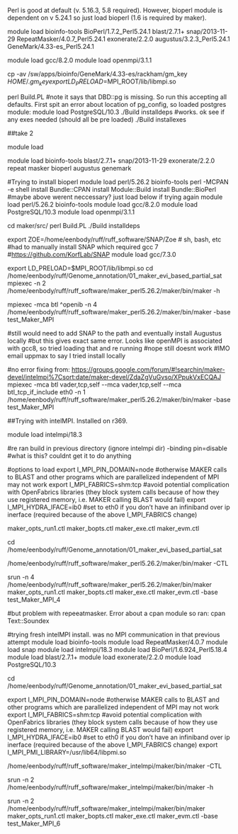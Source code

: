 
Perl is good at default (v. 5.16.3, 5.8 required). However, bioperl module is dependent on v 5.24.1 so just load bioperl (1.6 is required by maker).

module load bioinfo-tools BioPerl/1.7.2_Perl5.24.1 blast/2.7.1+ snap/2013-11-29 RepeatMasker/4.0.7_Perl5.24.1 exonerate/2.2.0 augustus/3.2.3_Perl5.24.1 GeneMark/4.33-es_Perl5.24.1

module load  gcc/8.2.0
module load openmpi/3.1.1

cp -av /sw/apps/bioinfo/GeneMark/4.33-es/rackham/gm_key $HOME/.gm_key
export LD_PRELOAD=$MPI_ROOT/lib/libmpi.so

perl Build.PL
#note it says that DBD::pg is missing. So run this accepting all defaults. First spit an error about location of pg_config, so loaded postgres module:
module load PostgreSQL/10.3
./Build installdeps
#works. ok see if any exes needed (should all be pre loaded)
./Build installexes

##take 2

module load

module load bioinfo-tools blast/2.7.1+ snap/2013-11-29 exonerate/2.2.0
repeat masker
bioperl
augustus
genemark


#Trying to install bioperl
module load perl/5.26.2 bioinfo-tools
perl -MCPAN -e shell
install Bundle::CPAN
install Module::Build
install Bundle::BioPerl
#maybe above werent neccessary? just load below if trying again
module load perl/5.26.2 bioinfo-tools
module load gcc/8.2.0
module load PostgreSQL/10.3
module load openmpi/3.1.1

cd maker/src/
perl Build.PL
./Build installdeps


export ZOE=/home/eenbody/ruff/ruff_software/SNAP/Zoe # sh, bash, etc
#had to manually install SNAP which required gcc 7
#https://github.com/KorfLab/SNAP
module load gcc/7.3.0

export LD_PRELOAD=$MPI_ROOT/lib/libmpi.so
cd /home/eenbody/ruff/Genome_annotation/01_maker_evi_based_partial_sat
mpiexec -n 2 /home/eenbody/ruff/ruff_software/maker_perl5.26.2/maker/bin/maker -h

mpiexec -mca btl ^openib -n 4 /home/eenbody/ruff/ruff_software/maker_perl5.26.2/maker/bin/maker -base test_Maker_MPI


#still would need to add SNAP to the path and eventually install Augustus locally
#but this gives exact same error. Looks like openMPI is associated with gcc8, so tried loading that and re running
#nope still doesnt work
#IMO email uppmax to say I tried install locally

#no error fixing from:
https://groups.google.com/forum/#!searchin/maker-devel/intelmpi%7Csort:date/maker-devel/ZdaZgVuGvso/XPpukVxECQAJ
mpiexec -mca btl vader,tcp,self --mca vader,tcp,self --mca btl_tcp_if_include eth0 -n 1 /home/eenbody/ruff/ruff_software/maker_perl5.26.2/maker/bin/maker -base test_Maker_MPI


##Trying with intelMPI. Installed on r369.

module load intelmpi/18.3

#re ran build in previous directory (ignore intelmpi dir)
-binding pin=disable    #what is this? couldnt get it to do anything

#options to load
export I_MPI_PIN_DOMAIN=node #otherwise MAKER calls to BLAST and other programs which are parallelized independent of MPI may not work
export I_MPI_FABRICS=shm:tcp  #avoid potential complication with OpenFabrics libraries (they block system calls because of how they use registered memory, i.e. MAKER calling BLAST would fail)
export I_MPI_HYDRA_IFACE=ib0  #set to eth0 if you don’t have an infiniband over ip inerface (required because of the above I_MPI_FABRICS change)

maker_opts_run1.ctl maker_bopts.ctl maker_exe.ctl maker_evm.ctl


cd /home/eenbody/ruff/Genome_annotation/01_maker_evi_based_partial_sat

/home/eenbody/ruff/ruff_software/maker_perl5.26.2/maker/bin/maker -CTL

srun -n 4 /home/eenbody/ruff/ruff_software/maker_perl5.26.2/maker/bin/maker maker_opts_run1.ctl maker_bopts.ctl maker_exe.ctl maker_evm.ctl -base test_Maker_MPI_4

#but problem with repeeatmasker. Error about a cpan module so ran:
cpan Text::Soundex

#trying fresh intelMPI install. was no MPI communication in that previous attempt
module load bioinfo-tools
module load RepeatMasker/4.0.7
module load snap
module load intelmpi/18.3
module load BioPerl/1.6.924_Perl5.18.4
module load blast/2.7.1+
module load exonerate/2.2.0
module load PostgreSQL/10.3




cd /home/eenbody/ruff/Genome_annotation/01_maker_evi_based_partial_sat

export I_MPI_PIN_DOMAIN=node #otherwise MAKER calls to BLAST and other programs which are parallelized independent of MPI may not work
export I_MPI_FABRICS=shm:tcp  #avoid potential complication with OpenFabrics libraries (they block system calls because of how they use registered memory, i.e. MAKER calling BLAST would fail)
export I_MPI_HYDRA_IFACE=ib0  #set to eth0 if you don’t have an infiniband over ip inerface (required because of the above I_MPI_FABRICS change)
export I_MPI_PMI_LIBRARY=/usr/lib64/libpmi.so

/home/eenbody/ruff/ruff_software/maker_intelmpi/maker/bin/maker -CTL

srun -n 2 /home/eenbody/ruff/ruff_software/maker_intelmpi/maker/bin/maker -h

srun -n 2 /home/eenbody/ruff/ruff_software/maker_intelmpi/maker/bin/maker maker_opts_run1.ctl maker_bopts.ctl maker_exe.ctl maker_evm.ctl -base test_Maker_MPI_6
